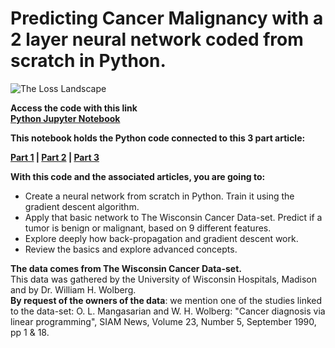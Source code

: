 # Predicting Cancer Malignancy with a 2 layer neural network coded from scratch in Python.

![The Loss Landscape](https://github.com/javismiles/Deep-Learning-predicting-breast-cancer-tumor-malignancy/blob/master/images/loss-landscape-deep-learning-animation-cover2.gif?raw=true)

**Access the code with this link<br>
<a href="https://github.com/javismiles/Deep-Learning-predicting-breast-cancer-tumor-malignancy/blob/master/nn-2l-raw.ipynb" target="_blank">Python Jupyter Notebook</a>**

**This notebook holds the Python code connected to this 3 part article:**

**<a href="https://towardsdatascience.com/the-keys-of-deep-learning-in-100-lines-of-code-907398c76504" target="_blank">Part 1</a> | <a href="https://towardsdatascience.com/coding-a-2-layer-neural-network-from-scratch-in-python-4dd022d19fd2" target="_blank">Part 2</a> | <a href="https://towardsdatascience.com/predict-malignancy-in-breast-cancer-tumors-with-your-own-neural-network-and-the-wisconsin-dataset-76271a05e941" target="_blank">Part 3</a>**<br>

**With this code and the associated articles, you are going to:**
- Create a neural network from scratch in Python. Train it using the gradient descent algorithm.
- Apply that basic network to The Wisconsin Cancer Data-set. Predict if a tumor is benign or malignant, based on 9 different features.
- Explore deeply how back-propagation and gradient descent work.
- Review the basics and explore advanced concepts. 

**The data comes from The Wisconsin Cancer Data-set.**<br>
This data was gathered by the University of Wisconsin Hospitals, Madison and by Dr. William H. Wolberg.<br>
**By request of the owners of the data**: we mention one of the studies linked to the data-set: O. L. Mangasarian and W. H. Wolberg: "Cancer diagnosis via linear programming", SIAM News, Volume 23, Number 5, September 1990, pp 1 & 18.



